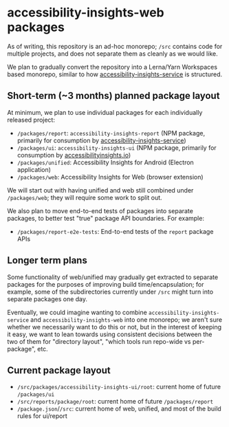 <!--
Copyright (c) Microsoft Corporation. All rights reserved.
Licensed under the MIT License.
-->

# accessibility-insights-web packages

As of writing, this repository is an ad-hoc monorepo; `/src` contains code for multiple projects,
and does not separate them as cleanly as we would like.

We plan to gradually convert the repository into a Lerna/Yarn Workspaces based monorepo, similar to
how [accessibility-insights-service](https://github.com/microsoft/accessibility-insights-service) is
structured.

## Short-term (~3 months) planned package layout

At minimum, we plan to use individual packages for each individually released project:

* `/packages/report`: `accessibility-insights-report` (NPM package, primarily for consumption by [accessibility-insights-service](https://github.com/microsoft/accessibility-insights-service))
* `/packages/ui`: `accessibility-insights-ui` (NPM package, primarily for consumption by [accessibilityinsights.io](https://accessibilityinsights.io))
* `/packages/unified`: Accessibility Insights for Android (Electron application)
* `/packages/web`: Accessibility Insights for Web (browser extension)

We will start out with having unified and web still combined under `/packages/web`; they will
require some work to split out.

We also plan to move end-to-end tests of packages into separate packages, to better test "true"
package API boundaries. For example:

* `/packages/report-e2e-tests`: End-to-end tests of the `report` package APIs

## Longer term plans

Some functionality of web/unified may gradually get extracted to separate packages
for the purposes of improving build time/encapsulation; for example, some of the subdirectories
currently under `/src` might turn into separate packages one day.

Eventually, we could imagine wanting to combine `accessibility-insights-service` and
`accessibility-insights-web` into one monorepo; we aren't sure whether we necessarily want to do
this or not, but in the interest of keeping it easy, we want to lean towards using consistent
decisions between the two of them for "directory layout", "which tools run repo-wide vs
per-package", etc.

## Current package layout

* `/src/packages/accessibility-insights-ui/root`: current home of future `/packages/ui`
* `/src/reports/package/root`: current home of future `/packages/report`
* `/package.json`/`/src`: current home of web, unified, and most of the build rules for ui/report
